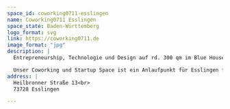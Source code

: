 ```yaml
---
space_id: coworking0711-esslingen
name: Coworking0711 Esslingen
space_state: Baden-Württemberg
logo_format: svg
link: https://coworking0711.de
image_format: "jpg"
description: |
  Entrepreneurship, Technologie und Design auf rd. 300 qm im Blue House Esslingen.

  Unser Coworking und Startup Space ist ein Anlaufpunkt für Esslingen für alle Solo-Selbstständigen, Gründer und Startups, ein Ort des Lernens, des Teilens, der Ideenfindung, des Ausprobierens, der Kollaboration und der Diskussion, aber auch für konzentriertes und teamorientiertes Arbeiten. Coworking in Esslingen, im Verbund mit der Firmengruppe Metzger + Co.
address: |
  Heilbronner Straße 13<br>
  73728 Esslingen

---
```

